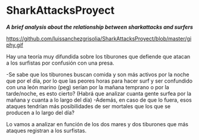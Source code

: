 # SharkAttacksProyect
**_A brief analysis about the relationship between sharkattacks and surfers_**

https://github.com/luissanchezgrisolia/SharkAttacksProyect/blob/master/giphy.gif



Hay una teoría muy difundida sobre los tiburones que defiende que atacan a los surfistas por confusión con una presa. 

-Se sabe que los tiburones buscan comida y son más activos por la noche que por el día, por lo que las peores horas para hacer surf y ser confundido con una león marino (peg) serían por la mañana temprano o por la tarde/noche, es esto cierto?
(Habrá que analizar cuanta gente surfea por la mañana y cuanta a lo largo del día)
-Además, en caso de que lo fuera,  esos ataques tendrían más posibilidades de ser mortales que los que se producen a lo largo del día?

Lo vamos a analizar en función de los dos mares y dos tiburones que más ataques registran a los surfistas.
